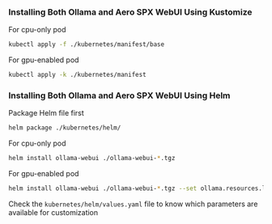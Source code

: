 ### Installing Both Ollama and Aero SPX WebUI Using Kustomize

For cpu-only pod

```bash
kubectl apply -f ./kubernetes/manifest/base
```

For gpu-enabled pod

```bash
kubectl apply -k ./kubernetes/manifest
```

### Installing Both Ollama and Aero SPX WebUI Using Helm

Package Helm file first

```bash
helm package ./kubernetes/helm/
```

For cpu-only pod

```bash
helm install ollama-webui ./ollama-webui-*.tgz
```

For gpu-enabled pod

```bash
helm install ollama-webui ./ollama-webui-*.tgz --set ollama.resources.limits.nvidia.com/gpu="1"
```

Check the `kubernetes/helm/values.yaml` file to know which parameters are available for customization

